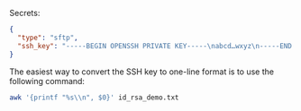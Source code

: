 Secrets:

```json
{
  "type": "sftp",
  "ssh_key": "-----BEGIN OPENSSH PRIVATE KEY-----\nabcd…wxyz\n-----END OPENSSH PRIVATE KEY-----"
}
```

The easiest way to convert the SSH key to one-line format is to use the following command:

```bash
awk '{printf "%s\\n", $0}' id_rsa_demo.txt
```
